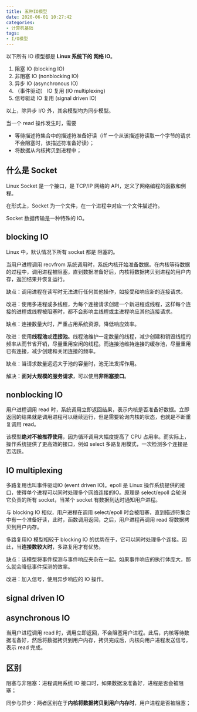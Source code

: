 ```yaml
---
title: 五种IO模型
date: 2020-06-01 10:27:42
categories:
- 计算机基础
tags:
- I/O模型
---
```


<!-- toc -->

以下所有 IO 模型都是 **Linux 系统下的 网络 IO**。

1. 阻塞 IO (blocking IO)
2. 非阻塞 IO (nonblocking IO)
3. 异步 IO (asynchronous IO)
4. （事件驱动） IO 复用 (IO multiplexing)
5. 信号驱动 IO 复用 (signal driven IO)

以上，除异步 I/O 外，其余模型均为同步模型。

当一个 read 操作发生时，需要

- 等待描述符集合中的描述符准备好读（iff 一个从该描述符读取一个字节的请求不会阻塞时，该描述符准备好读）；
- 将数据从内核拷贝到进程中；

## 什么是 Socket

Linux Socket 是一个接口，是 TCP/IP 网络的 API，定义了网络编程的函数和例程。

在形式上，Socket 为一个文件，在一个进程中对应一个文件描述符。

Socket 数据传输是一种特殊的 IO。

## blocking IO

Linux 中，默认情况下所有 socket 都是 阻塞的。

当用户进程调用 recvfrom 系统调用时，系统内核开始准备数据。在内核等待数据的过程中，调用进程被阻塞，直到数据准备好后，内核将数据拷贝到进程的用户内存，返回结果并恢复运行。

缺点：调用进程在读写时无法进行任何其他操作，如接受和响应新的连接请求。

改进：使用多进程或多线程，为每个连接请求创建一个新进程或线程，这样每个连接的进程或线程被阻塞时，都不会影响主线程或主进程响应其他连接请求。

缺点：连接数量大时，严重占用系统资源，降低响应效率。

改进：使用**线程池**或**连接池**。线程池维护一定数量的线程，减少创建和销毁线程的频率从而节省开销，尽量重用空闲的线程。而连接池维持连接的缓存池，尽量重用已有连接，减少创建和关闭连接的频率。

缺点：当请求数量远远大于池的容量时，池无法发挥作用。

解决：**面对大规模的服务请求**，可以使用**非阻塞接口**。

## nonblocking IO

用户进程调用 read 时，系统调用立即返回结果，表示内核是否准备好数据。立即返回的结果就是调用进程可以继续运行，但是需要轮询内核的状态，也就是不断重复调用 read。

该模型**绝对不被推荐使用**，因为循环调用大幅度提高了 CPU 占用率。而实际上，操作系统提供了更高效的接口，例如 select 多路复用模式，一次检测多个连接是否活跃。

## IO multiplexing

多路复用也叫事件驱动IO (event driven IO)。epoll 是 Linux 操作系统提供的接口，使得单个进程可以同时处理多个网络连接的IO。原理是 select/epoll 会轮询它负责的所有 socket，当某个 socket 有数据到达时通知用户进程。

与 blocking IO 相似，用户进程在调用 select/epoll 时会被阻塞，直到描述符集合中有一个准备好读，此时，函数调用返回，之后，用户进程再调用 read 将数据拷贝到用户内存。

多路复用IO 模型相较于 blocking IO 的优势在于，它可以同时处理多个连接。因此，当**连接数较大时**，多路复用才有优势。

缺点：该模型将事件探测与事件响应夹杂在一起。如果事件响应的执行体庞大，那么就会降低事件探测的效率。

改进：加入信号，使用异步响应的 IO 操作。

## signal driven IO

## asynchronous IO

当用户进程调用 read 时，调用立即返回，不会阻塞用户进程。此后，内核等待数据准备好，然后将数据拷贝到用户内存，拷贝完成后，内核向用户进程发送信号，表示 read 完成。

## 区别

阻塞与非阻塞：进程调用系统 IO 接口时，如果数据没准备好，进程是否会被阻塞；

同步与异步：两者区别在于**内核将数据拷贝到用户内存时**，用户进程是否被阻塞；

